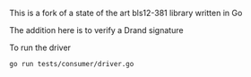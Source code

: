This is a fork of a state of the art bls12-381 library written in Go

The addition here is to verify a Drand signature

To run the driver

```
go run tests/consumer/driver.go
```
